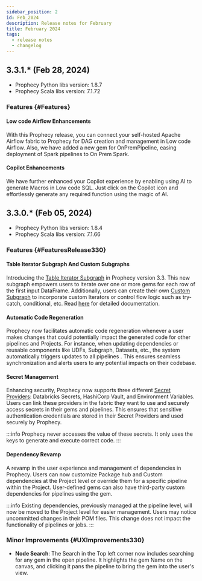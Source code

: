 ```yaml
---
sidebar_position: 2
id: Feb_2024
description: Release notes for February
title: February 2024
tags:
  - release notes
  - changelog
---
```


## 3.3.1.\* (Feb 28, 2024)

- Prophecy Python libs version: 1.8.7
- Prophecy Scala libs version: 7.1.72

### Features {#Features}

#### Low code Airflow Enhancements

With this Prophecy release, you can connect your self-hosted Apache Airflow fabric to Prophecy for DAG creation and management in Low code Airflow. Also, we have added a new gem for OnPremPipeline, easing deployment of Spark pipelines to On Prem Spark.

#### Copilot Enhancements

We have further enhanced your Copilot experience by enabling using AI to generate Macros in Low code SQL. Just click on the Copilot icon and effortlessly generate any required function using the magic of AI.

## 3.3.0.\* (Feb 05, 2024)

- Prophecy Python libs version: 1.8.4
- Prophecy Scala libs version: 7.1.66

### Features {#FeaturesRelease330}

#### Table Iterator Subgraph And Custom Subgraphs

Introducing the [Table Iterator Subgraph](/docs/Spark/gems/subgraph/tableIterator.md) in Prophecy version 3.3. This new subgraph empowers users to iterate over one or more gems for each row of the first input DataFrame. Additionally, users can create their own [Custom Subgraph](/docs/Spark/gems/subgraph/subgraph.md#create-your-own-type-of-subgraph) to incorporate custom Iterators or control flow logic such as try-catch, conditional, etc.
Read [here](/docs/Spark/gems/subgraph/subgraph.md) for detailed documentation.

#### Automatic Code Regeneration

Prophecy now facilitates automatic code regeneration whenever a user makes changes that could potentially impact the generated code for other pipelines and Projects. For instance, when updating dependencies or reusable components like UDFs, Subgraph, Datasets, etc., the system automatically triggers updates to all pipelines .
This ensures seamless synchronization and alerts users to any potential impacts on their codebase.

#### Secret Management

Enhancing security, Prophecy now supports three different [Secret Providers](docs/administration/secrets/secret-providers.md): Databricks Secrets, HashiCorp Vault, and Environment Variables. Users can link these providers in the fabric they want to use and securely access secrets in their gems and pipelines. This ensures that sensitive authentication credentials are stored in their Secret Providers and used securely by Prophecy.

:::info
Prophecy never accesses the value of these secrets. It only uses the keys to generate and execute correct code.
:::

#### Dependency Revamp

A revamp in the user experience and management of dependencies in Prophecy. Users can now customize Package hub and Custom dependencies at the Project level or override them for a specific pipeline within the Project. User-defined gems can also have third-party custom dependencies for pipelines using the gem.

:::info
Existing dependencies, previously managed at the pipeline level, will now be moved to the Project level for easier management. Users may notice uncommitted changes in their POM files. This change does not impact the functionality of pipelines or jobs.
:::

### Minor Improvements {#UXImprovements330}

- **Node Search**: The Search in the Top left corner now includes searching for any gem in the open pipeline. It highlights the gem Name on the canvas, and clicking it pans the pipeline to bring the gem into the user's view.

